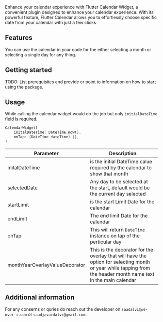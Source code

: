 <!--
This README describes the package. If you publish this package to pub.dev,
this README's contents appear on the landing page for your package.

For information about how to write a good package README, see the guide for
[writing package pages](https://dart.dev/guides/libraries/writing-package-pages).

For general information about developing packages, see the Dart guide for
[creating packages](https://dart.dev/guides/libraries/create-library-packages)
and the Flutter guide for
[developing packages and plugins](https://flutter.dev/developing-packages).
-->

Enhance your calendar experience with Flutter Calendar Widget, a convenient plugin designed to enhance your calendar experience. With its powerful feature, Flutter Calendar allows you to effortlessly choose specific date from your calendar with just a few clicks

## Features

You can use the calendar in your code for the either selecting a month or selecting a single day for any thing.


## Getting started

TODO: List prerequisites and provide or point to information on how to
start using the package.

## Usage

While calling the calendar widget would do the job but only `initialDateTime` field is required.

```dart
CalendarWidget(
    initalDateTime: DateTime.now(),
    onTap: (DateTime dateTime) {},
)
```

|Parameter|Description|
|-----------------------------------|--------------------------------------|
|initalDateTime   |is the initial DateTime calue required by the calendar to show that month|
|selectedDate    |Any day to be selected at the start, default would be the current day selected|
|startLimit      |is the start Limit Date for the calendar|
|endLimit |The end limit Date for the calendar|
|onTap |This will return `DateTime` instance on tap of the perticular day|
|monthYearOverlayValueDecorator |This is the decorator for the overlay that will have the option for selecting month or year while tapping from the header month name text in the main calendar|

## Additional information

For any conserns or quries do reach out the developer on `saadalvi@we-over-i.com` or `saadjavaidalvi@gmail.com`.
